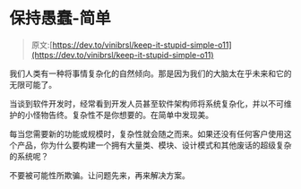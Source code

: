 # 保持愚蠢-简单

> 原文:[https://dev.to/vinibrsl/keep-it-stupid-simple-o11](https://dev.to/vinibrsl/keep-it-stupid-simple-o11)

我们人类有一种将事情复杂化的自然倾向。那是因为我们的大脑太在乎未来和它的无限可能了。

当谈到软件开发时，经常看到开发人员甚至软件架构师将系统复杂化，并以不可维护的小怪物告终。复杂性不是你想要的。在简单中发现美。

每当您需要新的功能或规模时，复杂性就会随之而来。如果还没有任何客户使用这个产品，你为什么要构建一个拥有大量类、模块、设计模式和其他废话的超级复杂的系统呢？

不要被可能性所欺骗。让问题先来，再来解决方案。